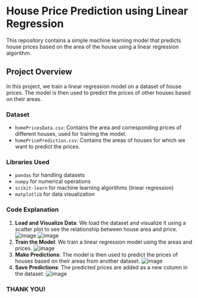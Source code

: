# House Price Prediction using Linear Regression

This repository contains a simple machine learning model that predicts house prices based on the area of the house using a linear regression algorithm.

## Project Overview

In this project, we train a linear regression model on a dataset of house prices. The model is then used to predict the prices of other houses based on their areas.

### Dataset

- `homePricesData.csv`: Contains the area and corresponding prices of different houses, used for training the model.
- `homePricePrediction.csv`: Contains the areas of houses for which we want to predict the prices.

### Libraries Used

- `pandas` for handling datasets
- `numpy` for numerical operations
- `scikit-learn` for machine learning algorithms (linear regression)
- `matplotlib` for data visualization

### Code Explanation

1. **Load and Visualize Data**: We load the dataset and visualize it using a scatter plot to see the relationship between house area and price.
![image](https://github.com/user-attachments/assets/b42878ba-78d8-4a10-a41e-6068c9f2b6db)
![image](https://github.com/user-attachments/assets/5e34587f-a6d5-420f-92a5-38a615dc88c4)
2. **Train the Model**: We train a linear regression model using the areas and prices.
![image](https://github.com/user-attachments/assets/59c2f71b-4aaa-4231-b136-61606acec399)
3. **Make Predictions**: The model is then used to predict the prices of houses based on their areas from another dataset.
![image](https://github.com/user-attachments/assets/f8797744-9f26-46f7-b78b-e2201efb5c96)
4. **Save Predictions**: The predicted prices are added as a new column in the dataset.
![image](https://github.com/user-attachments/assets/76374939-7b0c-4d4d-bd56-35b06bad692f)



### THANK YOU!
